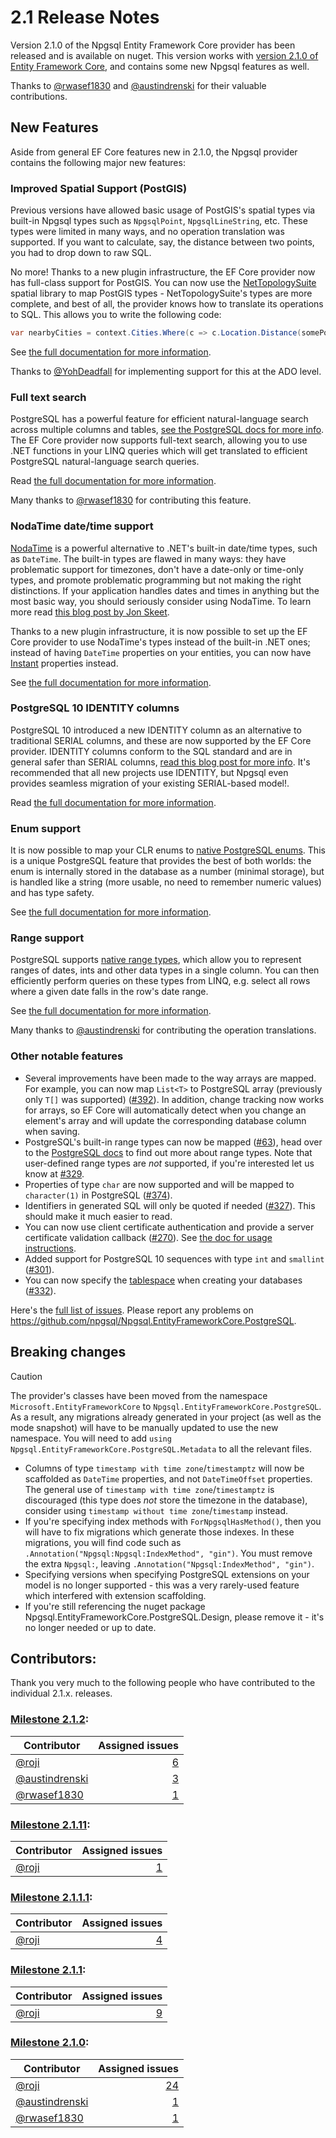 # 2.1 Release Notes

Version 2.1.0 of the Npgsql Entity Framework Core provider has been released and is available on nuget. This version works with [version 2.1.0 of Entity Framework Core](https://docs.microsoft.com/ef/core/what-is-new/ef-core-2.1), and contains some new Npgsql features as well.

Thanks to [@rwasef1830](https://github.com/rwasef1830) and [@austindrenski](https://github.com/austindrenski) for their valuable contributions.

## New Features

Aside from general EF Core features new in 2.1.0, the Npgsql provider contains the following major new features:

### Improved Spatial Support (PostGIS)

Previous versions have allowed basic usage of PostGIS's spatial types via built-in Npgsql types such as `NpgsqlPoint`, `NpgsqlLineString`, etc. These types were limited in many ways, and no operation translation was supported. If you want to calculate, say, the distance between two points, you had to drop down to raw SQL.

No more! Thanks to a new plugin infrastructure, the EF Core provider now has full-class support for PostGIS. You can now use the [NetTopologySuite](https://github.com/NetTopologySuite/NetTopologySuite) spatial library to map PostGIS types - NetTopologySuite's types are more complete, and best of all, the provider knows how to translate its operations to SQL. This allows you to write the following code:

```c#
var nearbyCities = context.Cities.Where(c => c.Location.Distance(somePoint) < 100);
```

See [the full documentation for more information](../mapping/nts.md).

Thanks to [@YohDeadfall](https://github.com/YohDeadfall) for implementing support for this at the ADO level.

### Full text search

PostgreSQL has a powerful feature for efficient natural-language search across multiple columns and tables, [see the PostgreSQL docs for more info](https://www.postgresql.org/docs/current/static/textsearch.html). The EF Core provider now supports full-text search, allowing you to use .NET functions in your LINQ queries which will get translated to efficient PostgreSQL natural-language search queries.

Read [the full documentation for more information](../mapping/full-text-search.md).

Many thanks to [@rwasef1830](https://github.com/rwasef1830) for contributing this feature.

### NodaTime date/time support

[NodaTime](https://nodatime.org) is a powerful alternative to .NET's built-in date/time types, such as `DateTime`. The built-in types are flawed in many ways: they have problematic support for timezones, don't have a date-only or time-only types, and promote problematic programming but not making the right distinctions. If your application handles dates and times in anything but the most basic way, you should seriously consider using NodaTime. To learn more read [this blog post by Jon Skeet](https://blog.nodatime.org/2011/08/what-wrong-with-datetime-anyway.html).

Thanks to a new plugin infrastructure, it is now possible to set up the EF Core provider to use NodaTime's types instead of the built-in .NET ones; instead of having `DateTime` properties on your entities, you can now have [Instant](https://nodatime.org/2.2.x/userguide/core-types) properties instead.

See [the full documentation for more information](../mapping/nodatime.md).

### PostgreSQL 10 IDENTITY columns

PostgreSQL 10 introduced a new IDENTITY column as an alternative to traditional SERIAL columns, and these are now supported by the EF Core provider. IDENTITY columns conform to the SQL standard and are in general safer than SERIAL columns, [read this blog post for more info](https://docs.microsoft.com/ef/core/what-is-new/ef-core-2.1). It's recommended that all new projects use IDENTITY, but Npgsql even provides seamless migration of your existing SERIAL-based model!.

Read [the full documentation for more information](../modeling/generated-properties.md).

### Enum support

It is now possible to map your CLR enums to [native PostgreSQL enums](https://www.postgresql.org/docs/current/static/datatype-enum.html). This is a unique PostgreSQL feature that provides the best of both worlds: the enum is internally stored in the database as a number (minimal storage), but is handled like a string (more usable, no need to remember numeric values) and has type safety.

See [the full documentation for more information](../mapping/enum.md).

### Range support

PostgreSQL supports [native range types](https://www.postgresql.org/docs/current/static/rangetypes.html), which allow you to represent ranges of dates, ints and other data types in a single column. You can then efficiently perform queries on these types from LINQ, e.g. select all rows where a given date falls in the row's date range.

See [the full documentation for more information](../mapping/range.md).

Many thanks to [@austindrenski](https://github.com/austindrenski) for contributing the operation translations.

### Other notable features

* Several improvements have been made to the way arrays are mapped. For example, you can now map `List<T>` to PostgreSQL array (previously only `T[]` was supported) ([#392](https://github.com/npgsql/Npgsql.EntityFrameworkCore.PostgreSQL/issues/392)). In addition, change tracking now works for arrays, so EF Core will automatically detect when you change an element's array and will update the corresponding database column when saving.
* PostgreSQL's built-in range types can now be mapped ([#63](https://github.com/npgsql/Npgsql.EntityFrameworkCore.PostgreSQL/issues/63)), head over to the [PostgreSQL docs](https://www.postgresql.org/docs/current/static/rangetypes.html) to find out more about range types. Note that user-defined range types are *not* supported, if you're interested let us know at [#329](https://github.com/npgsql/Npgsql.EntityFrameworkCore.PostgreSQL/issues/329).
* Properties of type `char` are now supported and will be mapped to `character(1)` in PostgreSQL ([#374](https://github.com/npgsql/Npgsql.EntityFrameworkCore.PostgreSQL/issues/374)).
* Identifiers in generated SQL will only be quoted if needed ([#327](https://github.com/npgsql/Npgsql.EntityFrameworkCore.PostgreSQL/issues/327)). This should make it much easier to read.
* You can now use client certificate authentication and provide a server certificate validation callback ([#270](https://github.com/npgsql/Npgsql.EntityFrameworkCore.PostgreSQL/issues/270)). See [the doc for usage instructions](http://www.npgsql.org/efcore/misc.html#certificate-authentication).
* Added support for PostgreSQL 10 sequences with type `int` and `smallint` ([#301](https://github.com/npgsql/Npgsql.EntityFrameworkCore.PostgreSQL/issues/301)).
* You can now specify the [tablespace](https://www.postgresql.org/docs/current/static/manage-ag-tablespaces.html) when creating your databases ([#332](https://github.com/npgsql/Npgsql.EntityFrameworkCore.PostgreSQL/issues/332)).

Here's the [full list of issues](https://github.com/npgsql/Npgsql.EntityFrameworkCore.PostgreSQL/milestone/8?closed=1). Please report any problems on https://github.com/npgsql/Npgsql.EntityFrameworkCore.PostgreSQL.

## Breaking changes

> [!CAUTION]
> The provider's classes have been moved from the namespace `Microsoft.EntityFrameworkCore` to `Npgsql.EntityFrameworkCore.PostgreSQL`. As a result, any migrations already generated in your project (as well as the mode snapshot) will have to be manually updated to use the new namespace. You will need to add `using Npgsql.EntityFrameworkCore.PostgreSQL.Metadata` to all the relevant files.

* Columns of type `timestamp with time zone`/`timestamptz` will now be scaffolded as `DateTime` properties, and not `DateTimeOffset` properties. The general use of `timestamp with time zone`/`timestamptz` is discouraged (this type does *not* store the timezone in the database), consider using `timestamp without time zone`/`timestamp` instead.
* If you're specifying index methods with `ForNpgsqlHasMethod()`, then you will have to fix migrations which generate those indexes. In these migrations, you will find code such as `.Annotation("Npgsql:Npgsql:IndexMethod", "gin")`. You must remove the extra `Npgsql:`, leaving `.Annotation("Npgsql:IndexMethod", "gin")`.
* Specifying versions when specifying PostgreSQL extensions on your model is no longer supported - this was a very rarely-used feature which interfered with extension scaffolding.
* If you're still referencing the nuget package Npgsql.EntityFrameworkCore.PostgreSQL.Design, please remove it - it's no longer needed or up to date.

## Contributors:

Thank you very much to the following people who have contributed to the individual 2.1.x. releases.

### [Milestone 2.1.2](https://github.com/npgsql/npgsql/issues?q=is%3Aissue+milestone%3A2.1.2):

| Contributor                                                                        | Assigned issues                                                                                                         |
| ---------------------------------------------------------------------------------- | -----------------------------------------------------------------------------------------------------------------------:|
| [@roji](https://github.com/roji)                                                   |                 [6](https://github.com/npgsql/npgsql/issues?q=is%3Aissue+milestone%3A2.1.2+is%3Aclosed+assignee%3Aroji) |
| [@austindrenski](https://github.com/austindrenski)                                 |        [3](https://github.com/npgsql/npgsql/issues?q=is%3Aissue+milestone%3A2.1.2+is%3Aclosed+assignee%3Aaustindrenski) |
| [@rwasef1830](https://github.com/rwasef1830)                                       |           [1](https://github.com/npgsql/npgsql/issues?q=is%3Aissue+milestone%3A2.1.2+is%3Aclosed+assignee%3Arwasef1830) |


### [Milestone 2.1.11](https://github.com/npgsql/npgsql/issues?q=is%3Aissue+milestone%3A2.1.11):

| Contributor                                                                        | Assigned issues                                                                                                         |
| ---------------------------------------------------------------------------------- | -----------------------------------------------------------------------------------------------------------------------:|
| [@roji](https://github.com/roji)                                                   |                [1](https://github.com/npgsql/npgsql/issues?q=is%3Aissue+milestone%3A2.1.11+is%3Aclosed+assignee%3Aroji) |


### [Milestone 2.1.1.1](https://github.com/npgsql/npgsql/issues?q=is%3Aissue+milestone%3A2.1.1.1):

| Contributor                                                                        | Assigned issues                                                                                                         |
| ---------------------------------------------------------------------------------- | -----------------------------------------------------------------------------------------------------------------------:|
| [@roji](https://github.com/roji)                                                   |               [4](https://github.com/npgsql/npgsql/issues?q=is%3Aissue+milestone%3A2.1.1.1+is%3Aclosed+assignee%3Aroji) |


### [Milestone 2.1.1](https://github.com/npgsql/npgsql/issues?q=is%3Aissue+milestone%3A2.1.1):

| Contributor                                                                        | Assigned issues                                                                                                         |
| ---------------------------------------------------------------------------------- | -----------------------------------------------------------------------------------------------------------------------:|
| [@roji](https://github.com/roji)                                                   |                 [9](https://github.com/npgsql/npgsql/issues?q=is%3Aissue+milestone%3A2.1.1+is%3Aclosed+assignee%3Aroji) |


### [Milestone 2.1.0](https://github.com/npgsql/npgsql/issues?q=is%3Aissue+milestone%3A2.1.0):

| Contributor                                                                        | Assigned issues                                                                                                         |
| ---------------------------------------------------------------------------------- | -----------------------------------------------------------------------------------------------------------------------:|
| [@roji](https://github.com/roji)                                                   |                [24](https://github.com/npgsql/npgsql/issues?q=is%3Aissue+milestone%3A2.1.0+is%3Aclosed+assignee%3Aroji) |
| [@austindrenski](https://github.com/austindrenski)                                 |        [1](https://github.com/npgsql/npgsql/issues?q=is%3Aissue+milestone%3A2.1.0+is%3Aclosed+assignee%3Aaustindrenski) |
| [@rwasef1830](https://github.com/rwasef1830)                                       |           [1](https://github.com/npgsql/npgsql/issues?q=is%3Aissue+milestone%3A2.1.0+is%3Aclosed+assignee%3Arwasef1830) |

